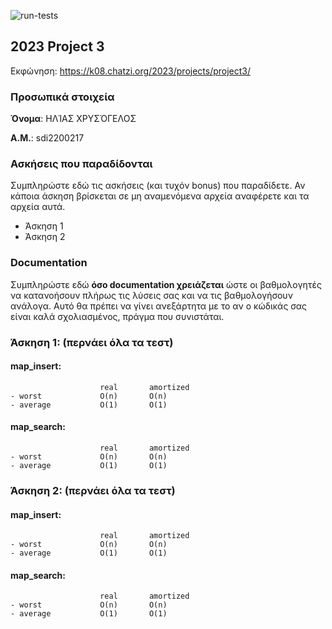 ![run-tests](../../workflows/run-tests/badge.svg)

## 2023 Project 3

Εκφώνηση: https://k08.chatzi.org/2023/projects/project3/


### Προσωπικά στοιχεία

__Όνομα__: ΗΛΊΑΣ ΧΡΥΣΌΓΕΛΟΣ

__Α.Μ.__: sdi2200217

### Ασκήσεις που παραδίδονται

Συμπληρώστε εδώ τις ασκήσεις (και τυχόν bonus) που παραδίδετε. Αν κάποια άσκηση
βρίσκεται σε μη αναμενόμενα αρχεία αναφέρετε και τα αρχεία αυτά.

- Άσκηση 1
- Άσκηση 2 

### Documentation

Συμπληρώστε εδώ __όσο documentation χρειάζεται__ ώστε οι βαθμολογητές να
κατανοήσουν πλήρως τις λύσεις σας και να τις βαθμολογήσουν ανάλογα. Αυτό θα
πρέπει να γίνει ανεξάρτητα με το αν ο κώδικάς σας είναι καλά σχολιασμένος,
πράγμα που συνιστάται.


### Άσκηση 1: (περνάει όλα τα τεστ)
 #### map_insert:         
                        real       amortized
    - worst             O(n)       O(n)
    - average           O(1)       O(1)
 #### map_search:         
                        real       amortized
    - worst             O(n)       O(n)
    - average           O(1)       O(1)


### Άσκηση 2: (περνάει όλα τα τεστ)
 #### map_insert:         
                        real       amortized
    - worst             O(n)       O(n)
    - average           O(1)       O(1)
 #### map_search:         
                        real       amortized
    - worst             O(n)       O(n)
    - average           O(1)       O(1)
